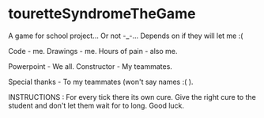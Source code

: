 # touretteSyndromeTheGame
A game for school project... Or not -_-... Depends on if they will let me :(

Code - me.
Drawings - me.
Hours of pain - also me.

Powerpoint - We all.
Constructor - My teammates.

Special thanks - To my teammates (won't say names :(   ).

INSTRUCTIONS :
For every tick there its own cure. Give the right cure to the student and don't let them wait for to long. Good luck.
